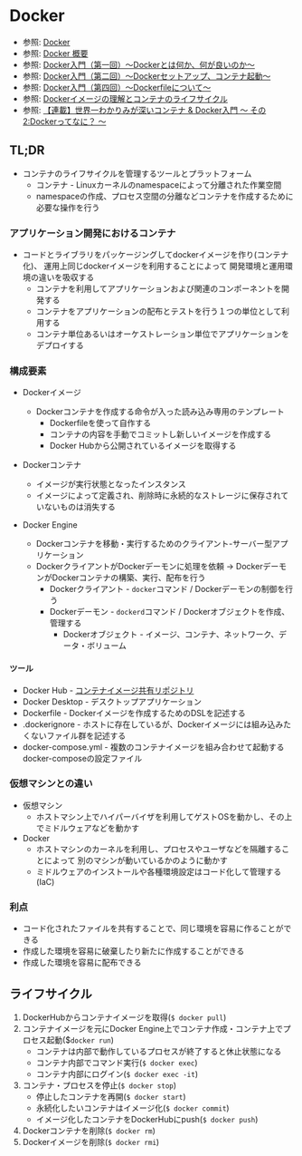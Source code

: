 # Docker
- 参照: [Docker](https://www.docker.com/)
- 参照: [Docker 概要](https://docs.docker.jp/get-started/overview.html)
- 参照: [Docker入門（第一回）～Dockerとは何か、何が良いのか～](https://knowledge.sakura.ad.jp/13265/)
- 参照: [Docker入門（第二回）～Dockerセットアップ、コンテナ起動～](https://knowledge.sakura.ad.jp/13795/)
- 参照: [Docker入門（第四回）～Dockerfileについて～](https://knowledge.sakura.ad.jp/15253/)
- 参照: [Dockerイメージの理解とコンテナのライフサイクル](https://www.slideshare.net/zembutsu/docker-images-containers-and-lifecycle)
- 参照: [【連載】世界一わかりみが深いコンテナ & Docker入門 〜 その2:Dockerってなに？ 〜](https://tech-lab.sios.jp/archives/19073)

## TL;DR
- コンテナのライフサイクルを管理するツールとプラットフォーム
  - コンテナ - Linuxカーネルのnamespaceによって分離された作業空間
  - namespaceの作成、プロセス空間の分離などコンテナを作成するために必要な操作を行う

### アプリケーション開発におけるコンテナ
- コードとライブラリをパッケージングしてdockerイメージを作り(コンテナ化)、
  運用上同じdockerイメージを利用することによって
  開発環境と運用環境の違いを吸収する
  - コンテナを利用してアプリケーションおよび関連のコンポーネントを開発する
  - コンテナをアプリケーションの配布とテストを行う１つの単位として利用する
  - コンテナ単位あるいはオーケストレーション単位でアプリケーションをデプロイする

### 構成要素
- Dockerイメージ
  - Dockerコンテナを作成する命令が入った読み込み専用のテンプレート
    - Dockerfileを使って自作する
    - コンテナの内容を手動でコミットし新しいイメージを作成する
    - Docker Hubから公開されているイメージを取得する

- Dockerコンテナ
  - イメージが実行状態となったインスタンス
  - イメージによって定義され、削除時に永続的なストレージに保存されていないものは消失する

- Docker Engine
  - Dockerコンテナを移動・実行するためのクライアント-サーバー型アプリケーション
  - DockerクライアントがDockerデーモンに処理を依頼
    -> DockerデーモンがDockerコンテナの構築、実行、配布を行う
    - Dockerクライアント - `docker`コマンド / Dockerデーモンの制御を行う
    - Dockerデーモン     - `dockerd`コマンド / Dockerオブジェクトを作成、管理する
      - Dockerオブジェクト - イメージ、コンテナ、ネットワーク、データ・ボリューム

#### ツール
- Docker Hub         - [コンテナイメージ共有リポジトリ](https://www.docker.com/products/docker-hub)
- Docker Desktop     - デスクトップアプリケーション
- Dockerfile         - Dockerイメージを作成するためのDSLを記述する
- .dockerignore      - ホストに存在しているが、Dockerイメージには組み込みたくないファイル群を記述する
- docker-compose.yml - 複数のコンテナイメージを組み合わせて起動するdocker-composeの設定ファイル

### 仮想マシンとの違い
- 仮想マシン
  - ホストマシン上でハイパーバイザを利用してゲストOSを動かし、その上でミドルウェアなどを動かす
- Docker
  - ホストマシンのカーネルを利用し、プロセスやユーザなどを隔離することによって
    別のマシンが動いているかのように動かす
  - ミドルウェアのインストールや各種環境設定はコード化して管理する(IaC)

### 利点
- コード化されたファイルを共有することで、同じ環境を容易に作ることができる
- 作成した環境を容易に破棄したり新たに作成することができる
- 作成した環境を容易に配布できる

## ライフサイクル
1. DockerHubからコンテナイメージを取得(`$ docker pull`)
2. コンテナイメージを元にDocker Engine上でコンテナ作成・コンテナ上でプロセス起動($`docker run`)
    - コンテナは内部で動作しているプロセスが終了すると休止状態になる
    - コンテナ内部でコマンド実行(`$ docker exec`)
    - コンテナ内部にログイン(`$ docker exec -it`)
3. コンテナ・プロセスを停止(`$ docker stop`)
    - 停止したコンテナを再開(`$ docker start`)
    - 永続化したいコンテナはイメージ化(`$ docker commit`)
    - イメージ化したコンテナをDockerHubにpush(`$ docker push`)
4. Dockerコンテナを削除(`$ docker rm`)
6. Dockerイメージを削除(`$ docker rmi`)
